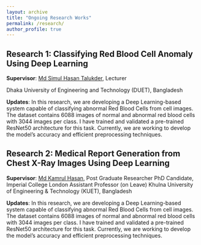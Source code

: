 ```yaml
---
layout: archive
title: "Ongoing Research Works"
permalink: /research/
author_profile: true
---
```

## Research 1: Classifying Red Blood Cell Anomaly Using Deep Learning

**Supervisor**: [Md Simul Hasan Talukder](https://scholar.google.com/citations?user=T754wTAAAAAJ&hl=en), Lecturer

Dhaka University of Engineering and Technology (DUET), Bangladesh

**Updates**: In this research, we are developing a Deep Learning-based system capable of classifying abnormal Red Blood Cells from cell images. The dataset contains 6088 images of normal and abnormal red blood cells with 3044 images per class. I have trained and validated a pre-trained ResNet50 architecture for this task. Currently, we are working to develop the model’s accuracy and efficient preprocessing techniques. 

## Research 2: Medical Report Generation from Chest X-Ray Images Using Deep Learning 

**Supervisor**: [Md Kamrul Hasan](https://med-ai.netlify.app/), Post Graduate Researcher
PhD Candidate, Imperial College London
Assistant Professor (on Leave)
Khulna University of Engineering & Technology (KUET), Bangladesh

**Updates**: In this research, we are developing a Deep Learning-based system capable of classifying abnormal Red Blood Cells from cell images. The dataset contains 6088 images of normal and abnormal red blood cells with 3044 images per class. I have trained and validated a pre-trained ResNet50 architecture for this task. Currently, we are working to develop the model’s accuracy and efficient preprocessing techniques.
